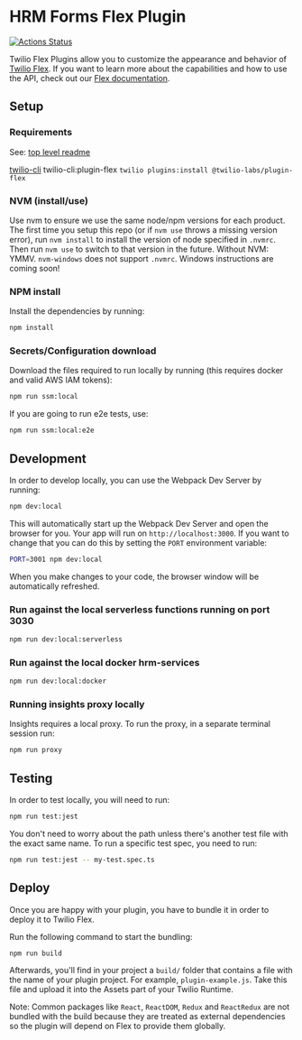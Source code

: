 # HRM Forms Flex Plugin

[![Actions Status](https://github.com/tech-matters/flex-plugins/workflows/Run%20plugin-hrm-form%20CI/badge.svg)](https://github.com/tech-matters/flex-plugins/actions)

Twilio Flex Plugins allow you to customize the appearance and behavior of [Twilio Flex](https://www.twilio.com/flex). If you want to learn more about the capabilities and how to use the API, check out our [Flex documentation](https://www.twilio.com/docs/flex).

## Setup

### Requirements

See: [top level readme](../README.md)

[twilio-cli](https://www.twilio.com/docs/twilio-cli/quickstart)
twilio-cli:plugin-flex `twilio plugins:install @twilio-labs/plugin-flex`

### NVM (install/use)

Use nvm to ensure we use the same node/npm versions for each product. The first time you setup this repo (or if `nvm use` throws a missing version error), run `nvm install` to install the version of node specified in `.nvmrc`. Then run `nvm use` to switch to that version in the future. Without NVM: YMMV. `nvm-windows` does not support `.nvmrc`. Windows instructions are coming soon!

### NPM install

Install the dependencies by running:

```bash
npm install
```

### Secrets/Configuration download

Download the files required to run locally by running (this requires docker and valid AWS IAM tokens):

```bash
npm run ssm:local
```

If you are going to run e2e tests, use:

```bash
npm run ssm:local:e2e
```

## Development

In order to develop locally, you can use the Webpack Dev Server by running:

```bash
npm dev:local
```

This will automatically start up the Webpack Dev Server and open the browser for you. Your app will run on `http://localhost:3000`. If you want to change that you can do this by setting the `PORT` environment variable:

```bash
PORT=3001 npm dev:local
```

When you make changes to your code, the browser window will be automatically refreshed.

### Run against the local serverless functions running on port 3030

```bash
npm run dev:local:serverless
```

### Run against the local docker hrm-services

```bash
npm run dev:local:docker
```

### Running insights proxy locally

Insights requires a local proxy. To run the proxy, in a separate terminal session run:

```bash
npm run proxy
```

## Testing

In order to test locally, you will need to run:

```bash
npm run test:jest
```

You don't need to worry about the path unless there's another test file with the exact same name. To run a specific test spec, you need to run:

```bash
npm run test:jest -- my-test.spec.ts
```

## Deploy

Once you are happy with your plugin, you have to bundle it in order to deploy it to Twilio Flex.

Run the following command to start the bundling:

```bash
npm run build
```

Afterwards, you'll find in your project a `build/` folder that contains a file with the name of your plugin project. For example, `plugin-example.js`. Take this file and upload it into the Assets part of your Twilio Runtime.

Note: Common packages like `React`, `ReactDOM`, `Redux` and `ReactRedux` are not bundled with the build because they are treated as external dependencies so the plugin will depend on Flex to provide them globally.
